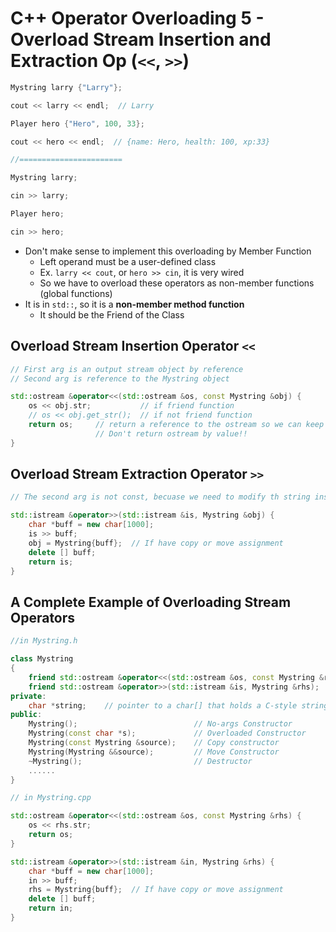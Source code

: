 # C++ Operator Overloading 5 - Overload Stream Insertion and Extraction Op (`<<`, `>>`)

```C++
Mystring larry {"Larry"};

cout << larry << endl;  // Larry

Player hero {"Hero", 100, 33};

cout << hero << endl;  // {name: Hero, health: 100, xp:33}

//=======================

Mystring larry;

cin >> larry;

Player hero;

cin >> hero;
```

+ Don't make sense to implement this overloading by Member Function
	+ Left operand must be a user-defined class
	+ Ex. `larry << cout`, or `hero >> cin`, it is very wired
	+ So we have to overload these operators as non-member functions (global functions)
+ It is in `std::`, so it is a **non-member method function**
	+ It should be the Friend of the Class

## Overload Stream Insertion Operator `<<`

```C++
// First arg is an output stream object by reference
// Second arg is reference to the Mystring object

std::ostream &operator<<(std::ostream &os, const Mystring &obj) {
	os << obj.str;           // if friend function
	// os << obj.get_str();  // if not friend function
	return os;     // return a reference to the ostream so we can keep inserting
	               // Don't return ostream by value!!
}
```

## Overload Stream Extraction Operator `>>`

```C++
// The second arg is not const, becuase we need to modify th string inside

std::istream &operator>>(std::istream &is, Mystring &obj) {
	char *buff = new char[1000];
	is >> buff;
	obj = Mystring{buff};  // If have copy or move assignment
	delete [] buff;
	return is;
}
```

## A Complete Example of Overloading Stream Operators

```C++
//in Mystring.h

class Mystring
{
	friend std::ostream &operator<<(std::ostream &os, const Mystring &rhs);
	friend std::ostream &operator>>(std::istream &is, Mystring &rhs);
private:
	char *string;    // pointer to a char[] that holds a C-style string
public:
	Mystring();                          // No-args Constructor
	Mystring(const char *s);             // Overloaded Constructor
	Mystring(const Mystring &source);    // Copy constructor
	Mystring(Mystring &&source);         // Move Constructor
	~Mystring();                         // Destructor
	......
}
```

```C++
// in Mystring.cpp

std::ostream &operator<<(std::ostream &os, const Mystring &rhs) {
	os << rhs.str;       
	return os;     
}

std::istream &operator>>(std::istream &in, Mystring &rhs) {
	char *buff = new char[1000];
	in >> buff;
	rhs = Mystring{buff};  // If have copy or move assignment
	delete [] buff;
	return in;
}
```